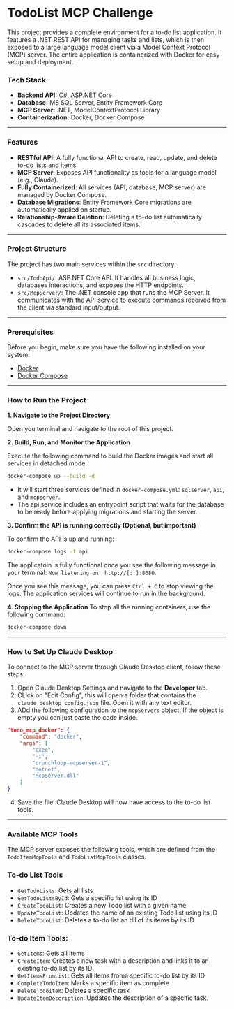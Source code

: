 # TodoList MCP Challenge

This project provides a complete environment for a to-do list application. It features a .NET REST API for managing tasks and lists, which is then exposed to a large language model client via a Model Context Protocol (MCP) server. The entire application is containerized with Docker for easy setup and deployment.

### Tech Stack

-   **Backend API:** C#, ASP.NET Core
-   **Database:** MS SQL Server, Entity Framework Core
-   **MCP Server:** .NET, ModelContextProtocol Library
-   **Containerization:** Docker, Docker Compose

---

### Features
- **RESTful API**: A fully functional API to create, read, update, and delete to-do lists and items.
- **MCP Server**: Exposes API functionality as tools for a language model (e.g., Claude).
- **Fully Containerized**: All services (API, database, MCP server) are managed by Docker Compose.
- **Database Migrations**: Entity Framework Core migrations are automatically applied on startup.
- **Relationship-Aware Deletion**: Deleting a to-do list automatically cascades to delete all its associated items.

---

### Project Structure
The project has two main services within the `src` directory:
- `src/TodoApi/`: ASP.NET Core API. It handles all business logic, databases interactions, and exposes the HTTP endpoints.
- `src/McpServer/`: The .NET console app that runs the MCP Server. It communicates with the API service to execute commands received from the client via standard input/output.

---

### Prerequisites
Before you begin, make sure you have the following installed on your system:
- [Docker](https://docs.docker.com/get-started/get-docker/)
- [Docker Compose](https://docs.docker.com/compose/install/)

---

### How to Run the Project

**1. Navigate to the Project Directory**

Open you terminal and navigate to the root of this project.

**2. Build, Run, and Monitor the Application**

Execute the following command to build the Docker images and start all services in detached mode:

```bash
docker-compose up --build -d
```
- It will start three services defined in `docker-compose.yml`: `sqlserver`, `api`, and `mcpserver`.
- The api service includes an entrypoint script that waits for the database to be ready before applying migrations and starting the server.

**3. Confirm the API is running correctly (Optional, but important)**

To confirm the API is up and running:
```bash
docker-compose logs -f api
```

The applicatoin is fully functional once you see the following message in your terminal:
`Now listening on: http://[::]:8080`. 

Once you see this message, you can press `Ctrl + C` to stop viewing the logs. The application services will continue to run in the background. 

**4. Stopping the Application**
To stop all the running containers, use the following command:
``` bash
docker-compose down
```

---

### How to Set Up Claude Desktop

To connect to the MCP server through Claude Desktop client, follow these steps:
1. Open Claude Desktop Settings and navigate to the **Developer** tab.
2. CLick on "Edit Config", this will open a folder that contains the `claude_desktop_config.json` file. Open it with any text editor.
3. ADd the following configuration to the `mcpServers` object. If the object is empty you can just paste the code inside.
```JSON
"todo_mcp_docker": {
    "command": "docker",
    "args": [
        "exec",
        "-i",
        "crunchloop-mcpserver-1",
        "dotnet",
        "McpServer.dll"
    ]
}
```
4. Save the file. Claude Desktop will now have access to the to-do list tools.
---

### Available MCP Tools
The MCP server exposes the following tools, which are defined from the `TodoItemMcpTools` and `TodoListMcpTools` classes.

### To-do List Tools
- `GetTodoLists`: Gets all lists
- `GetTodoListsById`: Gets a specific list using its ID
- `CreateTodoList`: Creates a new Todo list with a given name
- `UpdateTodoList`: Updates the name of an existing Todo list using its ID
- `DeleteTodoList`: Deletes a to-do list an dll of its items by its ID

### To-do Item Tools:
- `GetItems`: Gets all items
- `CreateItem`: Creates a new task with a description and links it to an existing to-do list by its ID
- `GetItemsFromList`: Gets all items froma specific to-do list by its ID
- `CompleteTodoItem`: Marks a specific item as complete
- `DeleteTodoItem`: Deletes a specific task
- `UpdateItemDescription`: Updates the description of a specific task.


